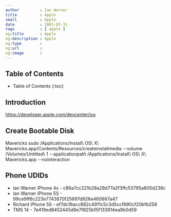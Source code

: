 ```yaml
---
author         : Ian Warner
title          : Apple
small          : Apple
date           : 2001-03-31
tags           : [ apple ]
og:title       : Apple
og:description : Apple
og:type        :
og:url         :
og:image       :
---
```


## Table of Contents
* Table of Contents
{:toc}

## Introduction
https://developer.apple.com/devcenter/ios

## Create Bootable Disk

Mavericks
    sudo /Applications/Install\ OS\ X\ Mavericks.app/Contents/Resources/createinstallmedia --volume /Volumes/Untitled\ 1 --applicationpath /Applications/Install\ OS\ X\ Mavericks.app --nointeraction

## Phone UDIDs
* Ian Warner iPhone 4s - c86a7cc221b28a28d77a2f3ffc53765a805d238c
* Ian Warner iPhone 5S - 99ce9ff6c223e7743870f25697d926e460667a47
* Richard iPhone 5S    - ef7dc16acc882c4911c5c3d5ccf690cf20bfb258
* TMS 14               - 7e419ed8452445d9e7f825b15f133914ea9b0d59